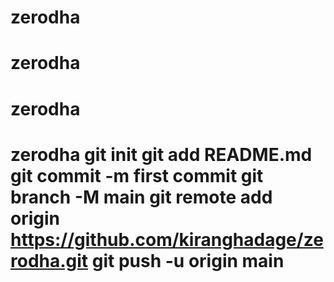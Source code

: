 # zerodha
# zerodha
# zerodha
# zerodha git init git add README.md git commit -m first commit git branch -M main git remote add origin https://github.com/kiranghadage/zerodha.git git push -u origin main

